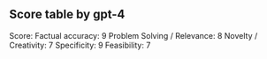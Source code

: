## Score table by gpt-4
Score: 
Factual accuracy: 9
Problem Solving / Relevance: 8
Novelty / Creativity: 7
Specificity: 9
Feasibility: 7